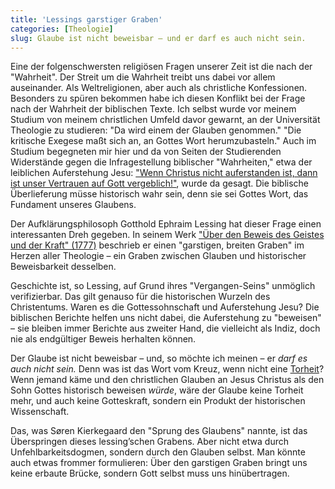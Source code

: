 ```yaml
---
title: 'Lessings garstiger Graben'
categories: [Theologie]
slug: Glaube ist nicht beweisbar – und er darf es auch nicht sein.
---
```


Eine der folgenschwersten religiösen Fragen unserer Zeit ist die nach der "Wahrheit". Der Streit um die Wahrheit treibt uns dabei vor allem auseinander. Als Weltreligionen, aber auch als christliche Konfessionen. Besonders zu spüren bekommen habe ich diesen Konflikt bei der Frage nach der Wahrheit der biblischen Texte. Ich selbst wurde vor meinem Studium von meinem christlichen Umfeld davor gewarnt, an der Universität Theologie zu studieren: "Da wird einem der Glauben genommen." "Die kritische Exegese maßt sich an, an Gottes Wort herumzubasteln." Auch im Studium begegneten mir hier und da von Seiten der Studierenden Widerstände gegen die Infragestellung biblischer "Wahrheiten," etwa der leiblichen Auferstehung Jesu: ["Wenn Christus nicht auferstanden ist, dann ist unser Vertrauen auf Gott vergeblich!"](http://www.bibleserver.com/text/NLB/1.Korinther15,14), wurde da gesagt. Die biblische Überlieferung müsse historisch wahr sein, denn sie sei Gottes Wort, das Fundament unseres Glaubens.

Der Aufklärungsphilosoph Gotthold Ephraim Lessing hat dieser Frage einen interessanten Dreh gegeben. In seinem Werk ["Über den Beweis des Geistes und der Kraft" (1777)](http://de.wikipedia.org/wiki/Über_den_Beweis_des_Geistes_und_der_Kraft) beschrieb er einen "garstigen, breiten Graben" im Herzen aller Theologie – ein Graben zwischen Glauben und historischer Beweisbarkeit desselben.

Geschichte ist, so Lessing, auf Grund ihres "Vergangen-Seins" unmöglich verifizierbar. Das gilt genauso für die historischen Wurzeln des Christentums. Waren es die Gottessohnschaft und Auferstehung Jesu? Die biblischen Berichte helfen uns nicht dabei, die Auferstehung zu "beweisen" – sie bleiben immer Berichte aus zweiter Hand, die vielleicht als Indiz, doch nie als endgültiger Beweis herhalten können.

Der Glaube ist nicht beweisbar – und, so möchte ich meinen – er *darf es auch nicht sein.* Denn was ist das Wort vom Kreuz, wenn nicht eine [Torheit](http://www.bibleserver.com/text/LUT/1.Korinther1)? Wenn jemand käme und den christlichen Glauben an Jesus Christus als den Sohn Gottes historisch beweisen *würde*, wäre der Glaube keine Torheit mehr, und auch keine Gotteskraft, sondern ein Produkt der historischen Wissenschaft.

Das, was Søren Kierkegaard den "Sprung des Glaubens" nannte, ist das Überspringen dieses lessing’schen Grabens. Aber nicht etwa durch Unfehlbarkeitsdogmen, sondern durch den Glauben selbst. Man könnte auch etwas frommer formulieren: Über den garstigen Graben bringt uns keine erbaute Brücke, sondern Gott selbst muss uns hinübertragen.